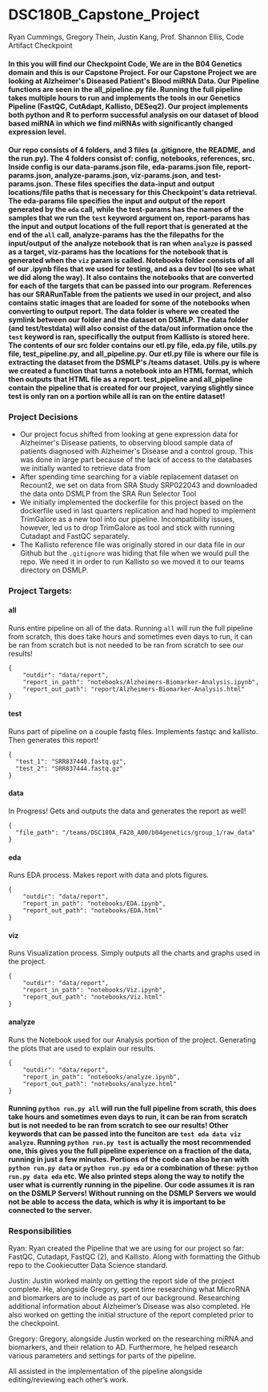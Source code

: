 # DSC180B_Capstone_Project
Ryan Cummings,
Gregory Thein,
Justin Kang,
Prof. Shannon Ellis,
Code Artifact Checkpoint

#### In this you will find our Checkpoint Code, We are in the B04 Genetics domain and this is our Capstone Project. For our Capstone Project we are looking at Alzheimer's Diseased Patient's Blood miRNA Data. Our Pipeline functions are seen in the all_pipeline.py file. Running the full pipeline takes multiple hours to run and implements the tools in our Genetics Pipeline (FastQC, CutAdapt, Kallisto, DESeq2). Our project implements both python and R to perform successful analysis on our dataset of blood based miRNA in which we find miRNAs with significantly changed expression level.

#### Our repo consists of 4 folders, and 3 files (a .gitignore, the README, and the run.py). The 4 folders consist of: config, notebooks, references, src. Inside config is our data-params.json file, eda-params.json file, report-params.json, analyze-params.json, viz-params.json, and test-params.json. These files specifies the data-input and output locations/file paths that is necessary for this Checkpoint's data retrieval. The eda-params file specifies the input and output of the report generated by the `eda` call, while the test-params has the names of the samples that we run the `test` keyword argument on, report-params has the input and output locations of the full report that is generated at the end of the `all` call, analyze-params has the the filepaths for the input/output of the analyze notebook that is ran when `analyze` is passed as a target, viz-params has the locations for the notebook that is generated when the `viz` param is called. Notebooks folder consists of all of our .ipynb files that we used for testing, and as a dev tool (to see what we did along the way). It also contains the notebooks that are converted for each of the targets that can be passed into our program. References has our SRARunTable from the patients we used in our project, and also contains static images that are loaded for some of the notebooks when converting to output report. The data folder is where we created the symlink between our folder and the dataset on DSMLP. The data folder (and test/testdata) will also consist of the data/out information once the `test` keyword is ran, specifically the output from Kallisto is stored here. The contents of our src folder contains our etl.py file, eda.py file, utils.py file, test_pipeline.py, and all_pipeline.py. Our etl.py file is where our file is extracting the dataset from the DSMLP's /teams dataset. Utils.py is where we created a function that turns a notebook into an HTML format, which then outputs that HTML file as a report. test_pipeline and all_pipeline contain the pipeline that is created for our project, varying slightly since test is only ran on a portion while all is ran on the entire dataset!

### Project Decisions

- Our project focus shifted from looking at gene expression data for Alzheimer's Disease patients, to observing blood sample data of patients diagnosed with Alzheimer's Disease and a control group. This was done in large part because of the lack of access to the databases we initially wanted to retrieve data from
- After spending time searching for a viable replacement dataset on Recount2, we set on data from SRA Study SRP022043 and downloaded the data onto DSMLP from the SRA Run Selector Tool 
- We initially implemented the dockerfile for this project based on the dockerfile used in last quarters replication and had hoped to implement TrimGalore as a new tool into our pipeline. Incompatibility issues, however, led us to drop TrimGalore as tool and stick with running Cutadapt and FastQC separately.
- The Kallisto reference file was originally stored in our data file in our Github but the `.gitignore` was hiding that file when we would pull the repo. We need it in order to run Kallisto so we moved it to our teams directory on DSMLP.


### Project Targets:
#### all
Runs entire pipeline on all of the data. Running `all` will run the full pipeline from scratch, this does take hours and sometimes even days to run, it can be ran from scratch but is not needed to be ran from scratch to see our results!
```
{
    "outdir": "data/report",
    "report_in_path": "notebooks/Alzheimers-Biomarker-Analysis.ipynb",
    "report_out_path": "report/Alzheimers-Biomarker-Analysis.html"
}
```
#### test
Runs part of pipeline on a couple fastq files. Implements fastqc and kallisto. Then generates this report!
```
{
  "test_1": "SRR837440.fastq.gz",
  "test_2": "SRR837444.fastq.gz"
}
```
#### data
In Progress! Gets and outputs the data and generates the report as well!
```
{
  "file_path": "/teams/DSC180A_FA20_A00/b04genetics/group_1/raw_data"
}
```
#### eda
Runs EDA process. Makes report with data and plots figures.
```
{
    "outdir": "data/report",
    "report_in_path": "notebooks/EDA.ipynb",
    "report_out_path": "notebooks/EDA.html"
}
```
#### viz
Runs Visualization process. Simply outputs all the charts and graphs used in the project.
```
{
    "outdir": "data/report",
    "report_in_path": "notebooks/Viz.ipynb",
    "report_out_path": "notebooks/Viz.html"
}
```

#### analyze
Runs the Notebook used for our Analysis portion of the project. Generating the plots that are used to explain our results.
```
{
    "outdir": "data/report",
    "report_in_path": "notebooks/analyze.ipynb",
    "report_out_path": "notebooks/analyze.html"
}
```


#### Running `python run.py all` will run the full pipeline from scrath, this does take hours and sometimes even days to run, it can be ran from scratch but is not needed to be ran from scratch to see our results! Other keywords that can be passed into the funciton are `test eda data viz analyze`. Running `python run.py test` is actually the most recommended one, this gives you the full pipeline experience on a fraction of the data, running in just a few minutes. Portions of the code can also be ran with `python run.py data` or `python run.py eda` or a combination of these: `python run.py data eda` etc. We also printed steps along the way to notify the user what is currently running in the pipeline. Our code assumes it is ran on the DSMLP Servers! Without running on the DSMLP Servers we would not be able to access the data, which is why it is important to be connected to the server.



### Responsibilities

Ryan: 
Ryan created the Pipeline that we are using for our project so far: FastQC, Cutadapt, FastQC (2), and Kallisto. Along with formatting the Github repo to the Cookiecutter Data Science standard. 

Justin: 
Justin worked mainly on getting the report side of the project complete. He, alongside Gregory, spent time researching what MicroRNA and biomarkers are to include as part of our background. Researching additional information about Alzheimer’s Disease was also completed. He also worked on getting the initial structure of the report completed prior to the checkpoint. 

Gregory: 
Gregory, alongside Justin worked on the researching miRNA and biomarkers, and their relation to AD. Furthermore, he helped research various parameters and settings for parts of the pipeline. 

All assisted in the implementation of the pipeline alongside editing/reviewing each other’s work. 
